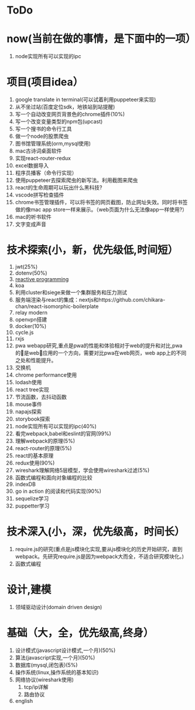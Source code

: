 # ToDo

# now(当前在做的事情，是下面中的一项）
1. node实现所有可以实现的ipc






# 项目(项目idea）

1. google translate in terminal(可以试着利用puppeteer来实现)
2. 从不坐过站(百度定位sdk，地铁站到站提醒)
3. 写一个自动改变网页背景色的chrome插件(10%)
4. 写一个改变变量类型的npm包(upcast)
5. 写一个搜书的命令行工具
6. 做一个node的股票爬虫
7. 图书馆管理系统(orm,mysql使用)
8. mac古诗词桌面软件
9. 实现react-router-redux
10. excel数据导入
11. 程序员播客（命令行实现）
12. 使用puppeteer去探索爬虫的新写法。利用截图来爬虫
13. react的生命周期可以玩出什么黑科技?
14. vscode拼写检查插件
15. chrome书签管理插件，可以将书签的网页截图，防止网址失效。同时将书签做的像mac app store一样来展示。（web页面为什么无法像app一样使用?）
16. mac的听书软件
17. 文字变成声音






# 技术探索(小，新，优先级低,时间短）

1. jwt(25%)
2. dotenv(50%)
3. [reactive programming](http://blog.leapoahead.com/2016/03/02/introduction-to-reactive-programming/)
4. koa
5. 利用cluster和siege来做一个集群服务和压力测试
6. 服务端渲染与react的集成：nextjs和https://github.com/chikara-chan/react-isomorphic-boilerplate
7. relay modern
8. openvpn搭建
10. docker(10%)
11. cycle.js
12. rxjs
13. pwa webapp研究,重点是pwa的性能和体验相对于web的提升和对比,pwa的是web应用的一个方向，需要对比pwa在web网页，web app上的不同之处和性能提升。
14. 交换机
15. chrome performance使用
16. lodash使用
17. react tree实现
18. 节流函数，去抖动函数
19. mouse事件
20. napajs探索
21. storybook探索
22. node实现所有可以实现的ipc(40%)
1. 看完webpack,babel和eslint的官网(99%)
2. 理解webpack的原理(5%)
3. react-router的原理(5%)
4. react的基本原理
5. redux使用(90%)
6. wireshark理解网络5层模型，学会使用wireshark过滤(5%)
7. 函数式编程和面向对象编程的比较
8. indexDB
9. go in action 的阅读和代码实现(90%)
10. sequelize学习
11. puppetter学习



# 技术深入(小，深，优先级高，时间长）

1. require.js的研究(重点是js模块化实现,要从js模块化的历史开始研究，直到webpack。先研究require.js是因为webpack大而全，不适合研究模块化。)
2. 函数式编程

# 设计,建模

1. 领域驱动设计(domain driven design)


# 基础（大，全，优先级高,终身）

1. 设计模式(javascript设计模式,一个月)(50%)
2. 算法(javascript实现,一个月)(50%)
3. 数据库(mysql,闭包表)(5%)
4. 操作系统(linux,操作系统的基本知识)
5. 网络协议(wireshark使用)
	1. tcp/ip详解
	2. 路由协议
5. english
